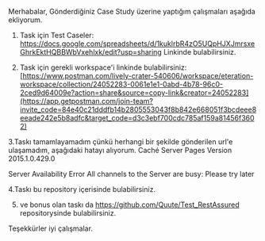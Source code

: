 Merhabalar, 
Gönderdiğiniz Case Study üzerine yaptığım çalışmaları aşağıda ekliyorum.

1. Task için Test Caseler: https://docs.google.com/spreadsheets/d/1kuklrbR4zO5UQpHJXJmrsxeGhrkEktHQBBWbVxehlxk/edit?usp=sharing  Linkinde bulabilirsiniz.

2. Task için gerekli workspace'i linkinde bulabilirsiniz: [https://www.postman.com/lively-crater-540606/workspace/eteration-workspace/collection/24052283-0061e1e1-0abd-4b78-96c0-2ced9d64009e?action=share&source=copy-link&creator=24052283](https://app.getpostman.com/join-team?invite_code=84e40c21dddfb14b2805553043f8b842e668051f3bcdeee8eeade242e5b8adfc&target_code=d3c3ebf700cdc785af159a81456f3602)

3.Taskı tamamlayamadım çünkü herhangi bir şekilde gönderilen url'e ulaşamadım, aşağıdaki hatayı alıyorum.
Caché Server Pages Version 2015.1.0.429.0

Server Availability Error
All channels to the Server are busy: Please try later


4.Taskı bu repository içerisinde bulabilirsiniz.

5. ve bonus olan taskı da https://github.com/Quute/Test_RestAssured repositorysinde bulabilirsiniz.

 Teşekkürler iyi çalışmalar.
